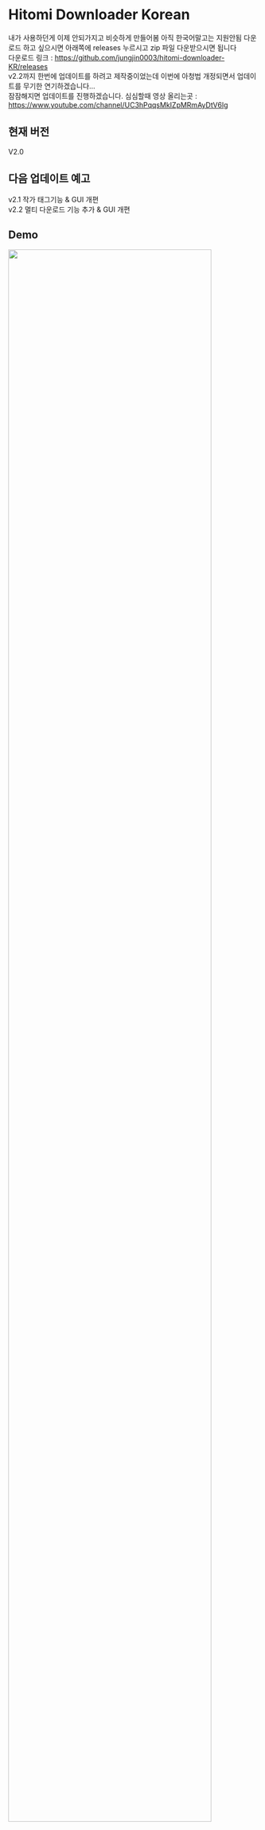 # Hitomi Downloader Korean
내가 사용하던게 이제 안되가지고 비슷하게 만들어봄 아직 한국어말고는 지원안됨
다운로드 하고 싶으시면 아래쪽에 releases 누르시고 zip 파일 다운받으시면 됩니다 <br>
다운로드 링크 : <https://github.com/jungjin0003/hitomi-downloader-KR/releases> <br>
v2.2까지 한번에 업데이트를 하려고 제작중이었는데 이번에 아청법 개정되면서 업데이트를 무기한 연기하겠습니다... <br>
잠잠해지면 업데이트를 진행하겠습니다. 
심심할때 영상 올리는곳 : <https://www.youtube.com/channel/UC3hPqqsMkIZpMRmAyDtV6lg> <br>

## 현재 버전
V2.0<br>

## 다음 업데이트 예고
v2.1 작가 태그기능 & GUI 개편<br>
v2.2 멀티 다운로드 기능 추가 & GUI 개편<br>

## Demo
<img src="https://github.com/jungjin0003/hitomi-downloader-KR/blob/master/image.PNG" width="90%"></img>

## 이전 버전
v1.0<br>
v1.1<br>

## 필수목록
.NET Framework 4.6.1 이 설치되어 있어야함 없으면 여기로<br>
.NET Framework 4.6.1 설치하기 : <https://www.microsoft.com/ko-kr/download/details.aspx?id=49982><br>
우회가 안되기 때문에 직접 GoodByeDPI 같은거나 VPN 사용해야함
